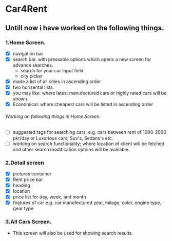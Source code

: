 # Car4Rent
## Untill now i have worked on the following things.

### 1.Home Screen.  
   - [x] navigation bar  
   - [x] search bar. with pressable options which opens a new screen for advance searches.  
      - search for your car input field  
       - city picker  <br />
- [x] made a list of all cities in ascending order <br/>
- [x] two horizental lists.  <br/>
- [x] you may like: where latest manufectured cars or highly rated cars will be shown.  
- [x] Economical: where cheapest cars will be listed in ascending order
     
###### Working on following things in Home Screen.  
   - [ ] suggested tags for searching cars; e.g. cars between rent of 1000-2000 pkr/day  or Luxurious cars, Suv's, Sedans's etc.
   - [ ] working on search functionality; where location of client will be fetched and other search modification options will be available.  <br/>
  
### 2.Detail screen  
   - [x] pictures container
   - [x] Rent price bar
   - [x] heading
   - [x] location
   - [x] price list for day, week, and month
   - [x] features of car e.g. car manufectured year, milage, color, engine type, gear type
 
 ### 3.All Cars Screen.  
   - This screen will also be used for showing search results.
     
